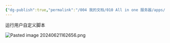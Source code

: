 ```yaml
---
{"dg-publish":true,"permalink":"/004 我的文档/010 All in one 服务器/apps/User Script 运行脚本/","dgPassFrontmatter":true,"created":"2024-06-21T16:26:19.101+08:00","updated":"2024-06-21T16:26:57.816+08:00"}
---
```


运行用户自定义脚本

![Pasted image 20240621162656.png](/img/user/$/$Sys999%20Attachment/Pasted%20image%2020240621162656.png)